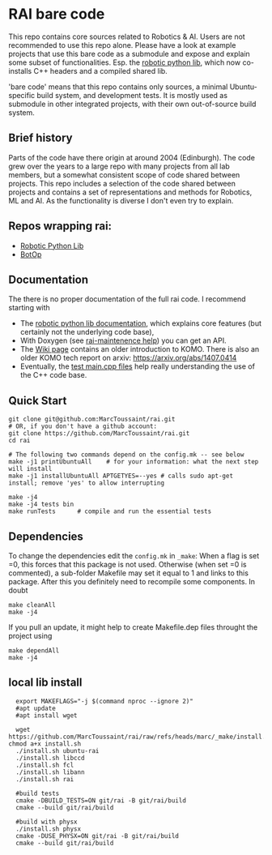 # RAI bare code

This repo contains core sources related to Robotics & AI. Users are
not recommended to use this repo alone.  Please have a look at example
projects that use this bare code as a submodule and expose and explain
some subset of functionalities. Esp. the
[robotic python lib](https://github.com/MarcToussaint/robotic/), which
now co-installs C++ headers and a compiled shared lib.

'bare code' means that this repo contains only sources, a minimal
Ubuntu-specific build system, and development tests. It is mostly used
as submodule in other integrated projects, with their own
out-of-source build system.

## Brief history

Parts of the code have there origin at around 2004 (Edinburgh). The
code grew over the years to a large repo with many projects from all
lab members, but a somewhat consistent scope of code shared between
projects. This repo includes a selection of the code shared between
projects and contains a set of representations and methods for
Robotics, ML and AI. As the functionality is diverse I don't even try
to explain.

## Repos wrapping rai:

* [Robotic Python Lib](https://pypi.org/project/robotic/)
* [BotOp](https://github.com/MarcToussaint/botop)

## Documentation

The there is no proper documentation of the full rai code. I recommend starting with 
* The [robotic python lib documentation](https://marctoussaint.github.io/robotic/), which explains core features (but certainly not the underlying code base),
* With Doxygen (see [rai-maintenence help](https://github.com/MarcToussaint/rai-maintenance/tree/master/help)) you can get an API.
* The [Wiki page](../../wiki) contains an older introduction to KOMO. There is also an older KOMO tech report on arxiv: <https://arxiv.org/abs/1407.0414>
* Eventually, the [test main.cpp files](test/) help really understanding the use of the C++ code base.

## Quick Start

```
git clone git@github.com:MarcToussaint/rai.git
# OR, if you don't have a github account:
git clone https://github.com/MarcToussaint/rai.git
cd rai

# The following two commands depend on the config.mk -- see below
make -j1 printUbuntuAll    # for your information: what the next step will install
make -j1 installUbuntuAll APTGETYES=--yes # calls sudo apt-get install; remove 'yes' to allow interrupting

make -j4
make -j4 tests bin
make runTests      # compile and run the essential tests
```

## Dependencies

To change the dependencies edit the `config.mk` in `_make`:
When a flag is set =0, this forces that this package is not
used. Otherwise (when set =0 is commented), a sub-folder Makefile may
set it equal to 1 and links to this package. After this you definitely
need to recompile some components. In doubt
```
make cleanAll
make -j4
```

If you pull an update, it might help to create Makefile.dep files
throught the project using
```
make dependAll
make -j4
```

## local lib install

      export MAKEFLAGS="-j $(command nproc --ignore 2)"
      #apt update
      #apt install wget

      wget https://github.com/MarcToussaint/rai/raw/refs/heads/marc/_make/install.sh; chmod a+x install.sh
      ./install.sh ubuntu-rai
      ./install.sh libccd
      ./install.sh fcl
      ./install.sh libann
      ./install.sh rai
  
      #build tests
      cmake -DBUILD_TESTS=ON git/rai -B git/rai/build 
      cmake --build git/rai/build 

      #build with physx
      ./install.sh physx
      cmake -DUSE_PHYSX=ON git/rai -B git/rai/build 
      cmake --build git/rai/build 


